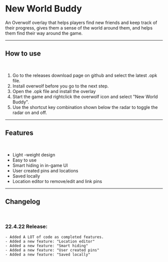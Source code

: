 
# New World Buddy

An Overwolf overlay that helps players find new friends and keep track of their progress, gives them a sense of the world around them, and helps them find their way around the game.

<hr>

## How to use

<br>

1. Go to the releases download page on github and select the latest .opk file.
2. Install overwolf before you go to the next step.
3. Open the .opk file and install the overlay
4. Start the game and rightclick the overwolf icon and select "New World Buddy".
5. Use the shortcut key combination shown below the radar to toggle the radar on and off.

<hr>

## Features

<br>

- Light -weight design
- Easy to use
- Smart hiding in in-game UI
- User created pins and locations
- Saved locally
- Location editor to remove/edit and link pins

<hr>

## Changelog

<br>

### 22.4.22 Release:

    - Added A LOT of code as completed features.
    - Added a new feature: "Location editor"
    - Added a new feature: "Smart hiding"
    - Added a new feature: "User created pins"
    - Added a new feature: "Saved locally"
